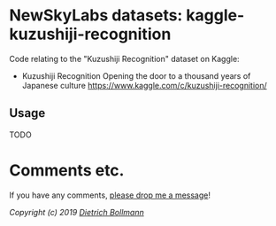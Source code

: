 

# NewSkyLabs datasets: kaggle-kuzushiji-recognition


Code relating to the "Kuzushiji Recognition" dataset on Kaggle:

  - Kuzushiji Recognition
    Opening the door to a thousand years of Japanese culture
    https://www.kaggle.com/c/kuzushiji-recognition/


## Usage

TODO


# Comments etc.

If you have any comments, [please drop me a message](http://dietrich.formgames.org/email/)!

*Copyright (c) 2019 [Dietrich Bollmann](http://dietrichbollmann.com/)*
